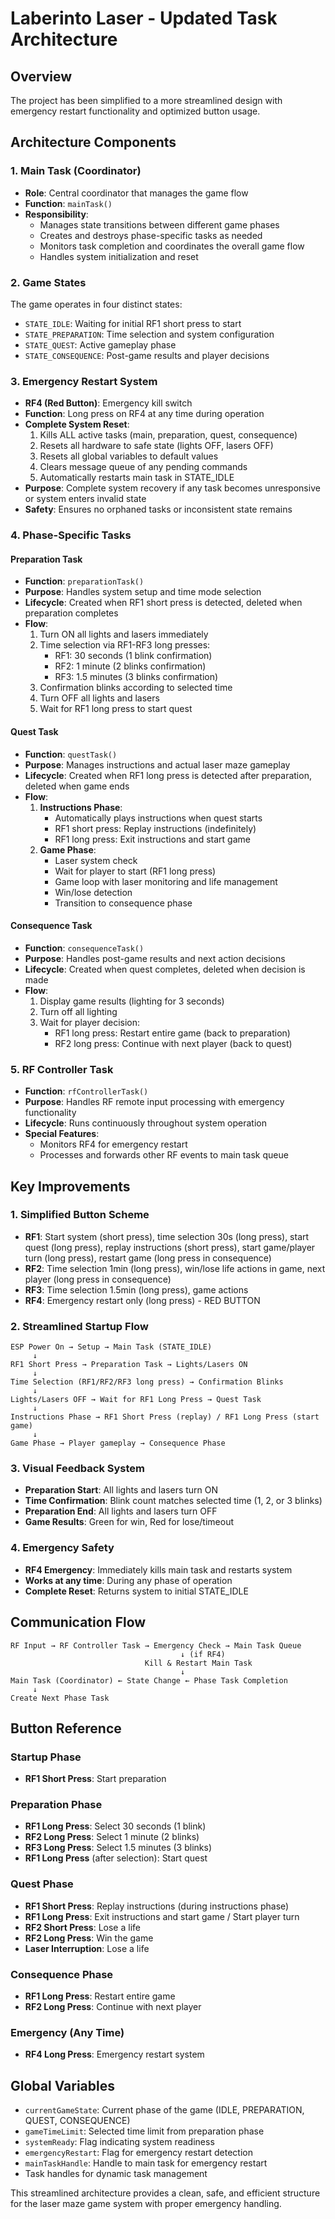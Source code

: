 # Laberinto Laser - Updated Task Architecture

## Overview
The project has been simplified to a more streamlined design with emergency restart functionality and optimized button usage.

## Architecture Components

### 1. Main Task (Coordinator)
- **Role**: Central coordinator that manages the game flow
- **Function**: `mainTask()`
- **Responsibility**: 
  - Manages state transitions between different game phases
  - Creates and destroys phase-specific tasks as needed
  - Monitors task completion and coordinates the overall game flow
  - Handles system initialization and reset

### 2. Game States
The game operates in four distinct states:
- `STATE_IDLE`: Waiting for initial RF1 short press to start
- `STATE_PREPARATION`: Time selection and system configuration
- `STATE_QUEST`: Active gameplay phase
- `STATE_CONSEQUENCE`: Post-game results and player decisions

### 3. Emergency Restart System
- **RF4 (Red Button)**: Emergency kill switch
- **Function**: Long press on RF4 at any time during operation
- **Complete System Reset**:
  1. Kills ALL active tasks (main, preparation, quest, consequence)
  2. Resets all hardware to safe state (lights OFF, lasers OFF)
  3. Resets all global variables to default values
  4. Clears message queue of any pending commands
  5. Automatically restarts main task in STATE_IDLE
- **Purpose**: Complete system recovery if any task becomes unresponsive or system enters invalid state
- **Safety**: Ensures no orphaned tasks or inconsistent state remains

### 4. Phase-Specific Tasks

#### Preparation Task
- **Function**: `preparationTask()`
- **Purpose**: Handles system setup and time mode selection
- **Lifecycle**: Created when RF1 short press is detected, deleted when preparation completes
- **Flow**:
  1. Turn ON all lights and lasers immediately
  2. Time selection via RF1-RF3 long presses:
     - RF1: 30 seconds (1 blink confirmation)
     - RF2: 1 minute (2 blinks confirmation)  
     - RF3: 1.5 minutes (3 blinks confirmation)
  3. Confirmation blinks according to selected time
  4. Turn OFF all lights and lasers
  5. Wait for RF1 long press to start quest

#### Quest Task
- **Function**: `questTask()`
- **Purpose**: Manages instructions and actual laser maze gameplay
- **Lifecycle**: Created when RF1 long press is detected after preparation, deleted when game ends
- **Flow**:
  1. **Instructions Phase**:
     - Automatically plays instructions when quest starts
     - RF1 short press: Replay instructions (indefinitely)
     - RF1 long press: Exit instructions and start game
  2. **Game Phase**:
     - Laser system check
     - Wait for player to start (RF1 long press)
     - Game loop with laser monitoring and life management
     - Win/lose detection
     - Transition to consequence phase

#### Consequence Task
- **Function**: `consequenceTask()`
- **Purpose**: Handles post-game results and next action decisions
- **Lifecycle**: Created when quest completes, deleted when decision is made
- **Flow**:
  1. Display game results (lighting for 3 seconds)
  2. Turn off all lighting
  3. Wait for player decision:
     - RF1 long press: Restart entire game (back to preparation)
     - RF2 long press: Continue with next player (back to quest)

### 5. RF Controller Task
- **Function**: `rfControllerTask()`
- **Purpose**: Handles RF remote input processing with emergency functionality
- **Lifecycle**: Runs continuously throughout system operation
- **Special Features**:
  - Monitors RF4 for emergency restart
  - Processes and forwards other RF events to main task queue

## Key Improvements

### 1. Simplified Button Scheme
- **RF1**: Start system (short press), time selection 30s (long press), start quest (long press), replay instructions (short press), start game/player turn (long press), restart game (long press in consequence)
- **RF2**: Time selection 1min (long press), win/lose life actions in game, next player (long press in consequence)
- **RF3**: Time selection 1.5min (long press), game actions
- **RF4**: Emergency restart only (long press) - RED BUTTON

### 2. Streamlined Startup Flow
```
ESP Power On → Setup → Main Task (STATE_IDLE)
     ↓
RF1 Short Press → Preparation Task → Lights/Lasers ON
     ↓
Time Selection (RF1/RF2/RF3 long press) → Confirmation Blinks
     ↓
Lights/Lasers OFF → Wait for RF1 Long Press → Quest Task
     ↓
Instructions Phase → RF1 Short Press (replay) / RF1 Long Press (start game)
     ↓
Game Phase → Player gameplay → Consequence Phase
```

### 3. Visual Feedback System
- **Preparation Start**: All lights and lasers turn ON
- **Time Confirmation**: Blink count matches selected time (1, 2, or 3 blinks)
- **Preparation End**: All lights and lasers turn OFF
- **Game Results**: Green for win, Red for lose/timeout

### 4. Emergency Safety
- **RF4 Emergency**: Immediately kills main task and restarts system
- **Works at any time**: During any phase of operation
- **Complete Reset**: Returns system to initial STATE_IDLE

## Communication Flow

```
RF Input → RF Controller Task → Emergency Check → Main Task Queue
                                      ↓ (if RF4)
                              Kill & Restart Main Task
                                      ↓
Main Task (Coordinator) ← State Change ← Phase Task Completion
     ↓
Create Next Phase Task
```

## Button Reference

### Startup Phase
- **RF1 Short Press**: Start preparation

### Preparation Phase
- **RF1 Long Press**: Select 30 seconds (1 blink)
- **RF2 Long Press**: Select 1 minute (2 blinks)
- **RF3 Long Press**: Select 1.5 minutes (3 blinks)
- **RF1 Long Press** (after selection): Start quest

### Quest Phase
- **RF1 Short Press**: Replay instructions (during instructions phase)
- **RF1 Long Press**: Exit instructions and start game / Start player turn
- **RF2 Short Press**: Lose a life
- **RF2 Long Press**: Win the game
- **Laser Interruption**: Lose a life

### Consequence Phase
- **RF1 Long Press**: Restart entire game
- **RF2 Long Press**: Continue with next player

### Emergency (Any Time)
- **RF4 Long Press**: Emergency restart system

## Global Variables

- `currentGameState`: Current phase of the game (IDLE, PREPARATION, QUEST, CONSEQUENCE)
- `gameTimeLimit`: Selected time limit from preparation phase  
- `systemReady`: Flag indicating system readiness
- `emergencyRestart`: Flag for emergency restart detection
- `mainTaskHandle`: Handle to main task for emergency restart
- Task handles for dynamic task management

This streamlined architecture provides a clean, safe, and efficient structure for the laser maze game system with proper emergency handling.
